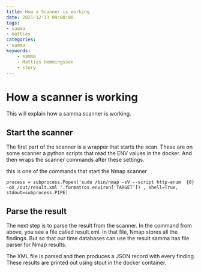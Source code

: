 ```yaml
---
title: How a Scanner is working
date: 2021-12-13 09:00:00
tags:
- samma
- mattias
categories:
- samma
keywords:
    - samma
    - Mattias Hemmingsson
    - story
---
```




# How a scanner is working 
This will explain how a samma scanner is working.


## Start the scanner 
The first part of the scanner is a wrapper that starts the scan. These are on some scanner a python scripts that read the ENV values in the docker. And then wraps the scanner commands after these settings.

this is one of the commands that start the Nmap scanner
```
process = subprocess.Popen('sudo /bin/nmap -sV --script http-enum  {0} -oX /out/result.xml '.format(os.environ['TARGET']) , shell=True, stdout=subprocess.PIPE)

```

## Parse the result
The next step is to parse the result from the scanner. In the command from above, you see a file called result.xml.
In that file, Nmap stores all the findings. But so that our time databases can use the result samma has file parser for Nmap results.

The XML file is parsed and then produces a JSON record with every finding. 
These results are printed out using stout in the docker container.